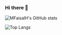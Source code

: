 ### Hi there 👋
![MFaisalH's GitHub stats](https://github-readme-stats.vercel.app/api?username=mfaisalh12&show_icons=true&theme=transparent)

![Top Langs](https://github-readme-stats.vercel.app/api/top-langs/?username=mfaisalh12&layout=compact&theme=transparent)
